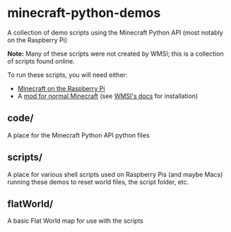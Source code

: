 # minecraft-python-demos
A collection of demo scripts using the Minecraft Python API (most notably on the Raspberry Pi)

**Note:** Many of these scripts were not created by WMSI; this is a collection of scripts found online.

To run these scripts, you will need either:
- [Minecraft on the Raspberry Pi](https://minecraft.net/en-us/edition/pi/)
- A [mod for normal Minecraft](https://github.com/brooksc/mcpipy/) (see [WMSI's docs](https://docs.google.com/document/d/1S5ELl6rjyZaFPtay1rS4_hfbhR_5EV06hGwtRfO31gE/edit#heading=h.dp8zbvcsc1k) for installation)

## code/
A place for the Minecraft Python API python files

## scripts/
A place for various shell scripts used on Raspberry Pis (and maybe Macs) running these demos to reset world files, the script folder, etc.

## flatWorld/
A basic Flat World map for use with the scripts
